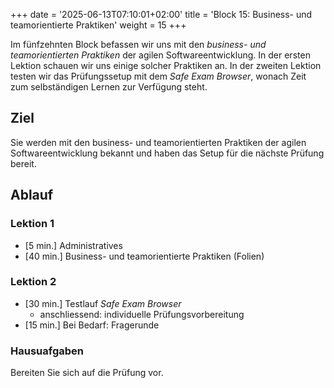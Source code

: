 +++
date = '2025-06-13T07:10:01+02:00'
title = 'Block 15: Business- und teamorientierte Praktiken'
weight = 15
+++

Im fünfzehnten Block befassen wir uns mit den _business- und teamorientierten Praktiken_ der agilen Softwareentwicklung. In der ersten Lektion schauen wir uns einige solcher Praktiken an. In der zweiten Lektion testen wir das Prüfungssetup mit dem _Safe Exam Browser_, wonach Zeit zum selbständigen Lernen zur Verfügung steht.

## Ziel

Sie werden mit den business- und teamorientierten Praktiken der agilen Softwareentwicklung bekannt und haben das Setup für die nächste Prüfung bereit.

## Ablauf

### Lektion 1

- [5 min.] Administratives
- [40 min.] Business- und teamorientierte Praktiken (Folien)

### Lektion 2

- [30 min.] Testlauf _Safe Exam Browser_
    - anschliessend: individuelle Prüfungsvorbereitung
- [15 min.] Bei Bedarf: Fragerunde

### Hausuafgaben

Bereiten Sie sich auf die Prüfung vor.